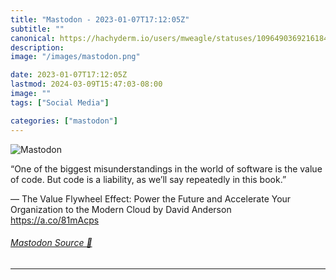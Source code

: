 ```yaml
---
title: "Mastodon - 2023-01-07T17:12:05Z"
subtitle: ""
canonical: https://hachyderm.io/users/mweagle/statuses/109649036921618457
description:
image: "/images/mastodon.png"

date: 2023-01-07T17:12:05Z
lastmod: 2024-03-09T15:47:03-08:00
image: ""
tags: ["Social Media"]

categories: ["mastodon"]
---
```

![Mastodon](/images/mastodon.png)

<p>“One of the biggest misunderstandings in the world of software is the value of code. But code is a liability, as we’ll say repeatedly in this book.”</p><p>— The Value Flywheel Effect: Power the Future and Accelerate Your Organization to the Modern Cloud by David Anderson<br /><a href="https://a.co/81mAcps" target="_blank" rel="nofollow noopener noreferrer" translate="no"><span class="invisible">https://</span><span class="">a.co/81mAcps</span><span class="invisible"></span></a></p>


###### [Mastodon Source 🐘](https://hachyderm.io/@mweagle/109649036921618457)

___
